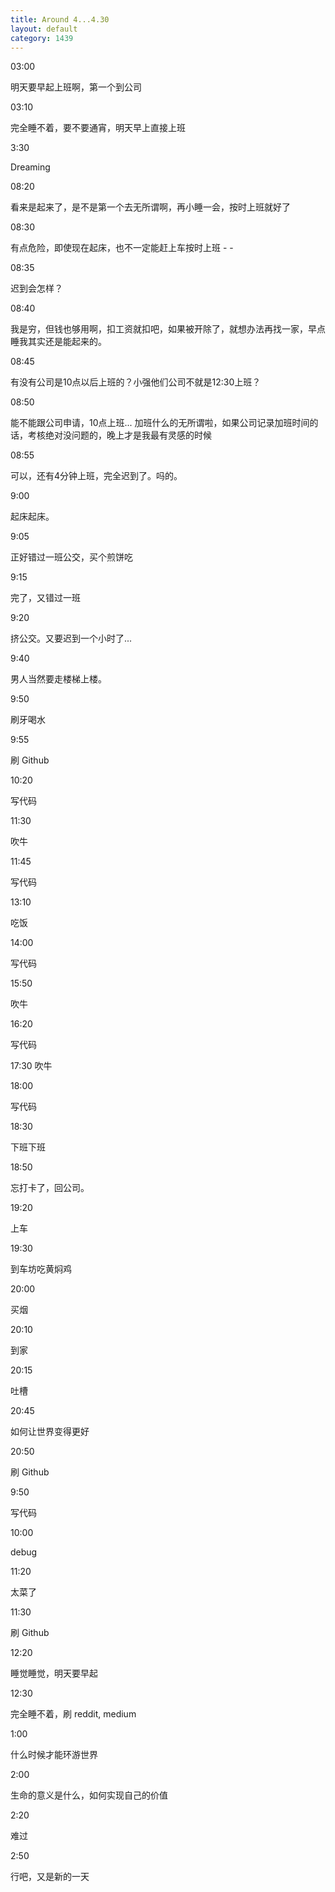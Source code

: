 ```yaml
---
title: Around 4...4.30
layout: default
category: 1439
---
```


03:00

明天要早起上班啊，第一个到公司

03:10

完全睡不着，要不要通宵，明天早上直接上班

3:30

Dreaming

08:20

看来是起来了，是不是第一个去无所谓啊，再小睡一会，按时上班就好了

08:30

有点危险，即使现在起床，也不一定能赶上车按时上班 - -

08:35

迟到会怎样？

08:40

我是穷，但钱也够用啊，扣工资就扣吧，如果被开除了，就想办法再找一家，早点睡我其实还是能起来的。

08:45

有没有公司是10点以后上班的？小强他们公司不就是12:30上班？

08:50

能不能跟公司申请，10点上班... 加班什么的无所谓啦，如果公司记录加班时间的话，考核绝对没问题的，晚上才是我最有灵感的时候

08:55

可以，还有4分钟上班，完全迟到了。吗的。

9:00

起床起床。

9:05

正好错过一班公交，买个煎饼吃

9:15

完了，又错过一班

9:20

挤公交。又要迟到一个小时了...

9:40

男人当然要走楼梯上楼。

9:50

刷牙喝水

9:55

刷 Github

10:20

写代码

11:30

吹牛

11:45

写代码

13:10

吃饭

14:00

写代码

15:50

吹牛

16:20

写代码

17:30
吹牛

18:00

写代码

18:30

下班下班

18:50

忘打卡了，回公司。

19:20

上车

19:30

到车坊吃黄焖鸡

20:00

买烟

20:10

到家

20:15

吐槽

20:45

如何让世界变得更好

20:50

刷 Github

9:50

写代码

10:00 

debug

11:20

太菜了

11:30

刷 Github

12:20

睡觉睡觉，明天要早起

12:30

完全睡不着，刷 reddit, medium

1:00

什么时候才能环游世界

2:00

生命的意义是什么，如何实现自己的价值

2:20

难过

2:50

行吧，又是新的一天
